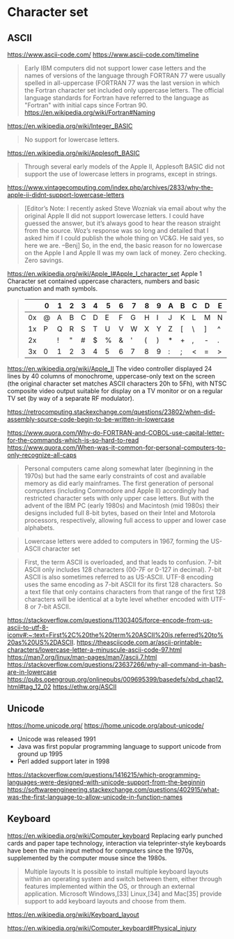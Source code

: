# Character set

## ASCII

https://www.ascii-code.com/
https://www.ascii-code.com/timeline

> Early IBM computers did not support lower case letters and the names of versions of the language through FORTRAN 77 were usually spelled in all-uppercase (FORTRAN 77 was the last version in which the Fortran character set included only uppercase letters.
> The official language standards for Fortran have referred to the language as "Fortran" with initial caps since Fortran 90.
https://en.wikipedia.org/wiki/Fortran#Naming

https://en.wikipedia.org/wiki/Integer_BASIC
> No support for lowercase letters.

https://en.wikipedia.org/wiki/Applesoft_BASIC
> Through several early models of the Apple II, Applesoft BASIC did not support the use of lowercase letters in programs, except in strings.

https://www.vintagecomputing.com/index.php/archives/2833/why-the-apple-ii-didnt-support-lowercase-letters
> [Editor’s Note: I recently asked Steve Wozniak via email about why the original Apple II did not support lowercase letters. I could have guessed the answer, but it’s always good to hear the reason straight from the source. Woz’s response was so long and detailed that I asked him if I could publish the whole thing on VC&G. He said yes, so here we are. –Benj]
> So, in the end, the basic reason for no lowercase on the Apple I and Apple II was my own lack of money. Zero checking. Zero savings.

https://en.wikipedia.org/wiki/Apple_I#Apple_I_character_set
Apple 1 Character set contained uppercase characters, numbers and basic punctuation and math symbols.


> |   |0	|1	|2	|3	|4	|5	|6	|7	|8	|9	|A	|B	|C	|D	|E	|F  |
> |---|---|---|---|---|---|---|---|---|---|---|---|---|---|---|---|---|
> |0x	|@	|A	|B	|C	|D	|E	|F	|G	|H	|I	|J	|K	|L	|M	|N	|O  |
> |1x	|P	|Q	|R	|S	|T	|U	|V	|W	|X	|Y	|Z	|[	|\	|]	|^	|_  |
> |2x	|	|!	|"	|#	|$	|%	|&	|'	|(	|)	|*	|+	|,	|-	|.	|/  |
> |3x	|0	|1	|2	|3	|4	|5	|6	|7	|8	|9	|:	|;	|<	|=	|>	|?  |


https://en.wikipedia.org/wiki/Apple_II
The video controller displayed 24 lines by 40 columns of monochrome, uppercase-only text on the screen (the original character set matches ASCII characters 20h to 5Fh), with NTSC composite video output suitable for display on a TV monitor or on a regular TV set (by way of a separate RF modulator). 

https://retrocomputing.stackexchange.com/questions/23802/when-did-assembly-source-code-begin-to-be-written-in-lowercase

https://www.quora.com/Why-do-FORTRAN-and-COBOL-use-capital-letter-for-the-commands-which-is-so-hard-to-read
https://www.quora.com/When-was-it-common-for-personal-computers-to-only-recognize-all-caps

> Personal computers came along somewhat later (beginning in the 1970s) but had the same early constraints of cost and available memory as did early mainframes. The first generation of personal computers (including Commodore and Apple II) accordingly had restricted character sets with only upper case letters. But with the advent of the IBM PC (early 1980s) and Macintosh (mid 1980s) their designs included full 8-bit bytes, based on their Intel and Motorola processors, respectively, allowing full access to upper and lower case alphabets.

> Lowercase letters were added to computers in 1967, forming the US-ASCII character set

> First, the term ASCII is overloaded, and that leads to confusion.
> 7-bit ASCII only includes 128 characters (00-7F or 0-127 in decimal). 7-bit ASCII is also sometimes referred to as US-ASCII.
> UTF-8 encoding uses the same encoding as 7-bit ASCII for its first 128 characters. So a text file that only contains characters from that range of the first 128 characters will be identical at a byte level whether encoded with UTF-8 or 7-bit ASCII.

https://stackoverflow.com/questions/11303405/force-encode-from-us-ascii-to-utf-8-iconv#:~:text=First%2C%20the%20term%20ASCII%20is,referred%20to%20as%20US%2DASCII.
https://theasciicode.com.ar/ascii-printable-characters/lowercase-letter-a-minuscule-ascii-code-97.html
https://man7.org/linux/man-pages/man7/ascii.7.html
https://stackoverflow.com/questions/23637266/why-all-command-in-bash-are-in-lowercase
https://pubs.opengroup.org/onlinepubs/009695399/basedefs/xbd_chap12.html#tag_12_02
https://ethw.org/ASCII

## Unicode

https://home.unicode.org/
https://home.unicode.org/about-unicode/

- Unicode was released 1991
- Java was first popular programming language to support unicode from ground up 1995
- Perl added support later in 1998

https://stackoverflow.com/questions/1416215/which-programming-languages-were-designed-with-unicode-support-from-the-beginnin
https://softwareengineering.stackexchange.com/questions/402915/what-was-the-first-language-to-allow-unicode-in-function-names

## Keyboard

https://en.wikipedia.org/wiki/Computer_keyboard
Replacing early punched cards and paper tape technology, interaction via teleprinter-style keyboards have been the main input method for computers since the 1970s, supplemented by the computer mouse since the 1980s.

> Multiple layouts
> It is possible to install multiple keyboard layouts within an operating system and switch between them, either through features implemented within the OS, or through an external application. Microsoft Windows,[33] Linux,[34] and Mac[35] provide support to add keyboard layouts and choose from them.

https://en.wikipedia.org/wiki/Keyboard_layout

https://en.wikipedia.org/wiki/Computer_keyboard#Physical_injury
